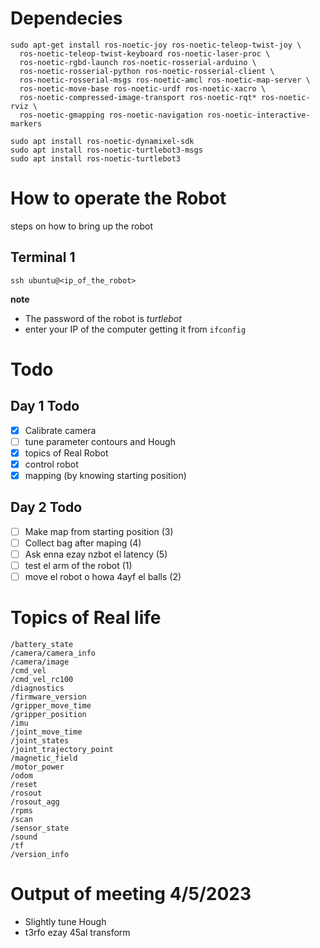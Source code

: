 # Dependecies
 
```
sudo apt-get install ros-noetic-joy ros-noetic-teleop-twist-joy \
  ros-noetic-teleop-twist-keyboard ros-noetic-laser-proc \
  ros-noetic-rgbd-launch ros-noetic-rosserial-arduino \
  ros-noetic-rosserial-python ros-noetic-rosserial-client \
  ros-noetic-rosserial-msgs ros-noetic-amcl ros-noetic-map-server \
  ros-noetic-move-base ros-noetic-urdf ros-noetic-xacro \
  ros-noetic-compressed-image-transport ros-noetic-rqt* ros-noetic-rviz \
  ros-noetic-gmapping ros-noetic-navigation ros-noetic-interactive-markers
```
```
sudo apt install ros-noetic-dynamixel-sdk
sudo apt install ros-noetic-turtlebot3-msgs
sudo apt install ros-noetic-turtlebot3
```
# How to operate the Robot
steps on how to bring up the robot
## Terminal 1

```
ssh ubuntu@<ip_of_the_robot>
```
**note**
* The password of the robot is *turtlebot*
* enter your IP of the computer getting it from ```ifconfig```
# Todo
## Day 1 Todo
- [x]  Calibrate camera
- [ ]  tune parameter contours and Hough
- [x]  topics of Real Robot
- [x]  control robot
- [x]  mapping (by knowing starting position)
## Day 2 Todo
- [ ] Make map from starting position (3)
- [ ] Collect bag after maping (4)
- [ ] Ask enna ezay nzbot el latency (5)
- [ ] test el arm of the robot (1)
- [ ] move el robot o howa 4ayf el balls (2)
# Topics of Real life
```
/battery_state
/camera/camera_info
/camera/image
/cmd_vel
/cmd_vel_rc100
/diagnostics
/firmware_version
/gripper_move_time
/gripper_position
/imu
/joint_move_time
/joint_states
/joint_trajectory_point
/magnetic_field
/motor_power
/odom
/reset
/rosout
/rosout_agg
/rpms
/scan
/sensor_state
/sound
/tf
/version_info

```
# Output of meeting 4/5/2023
 * Slightly tune Hough 
 * t3rfo ezay 45al transform 
# 
